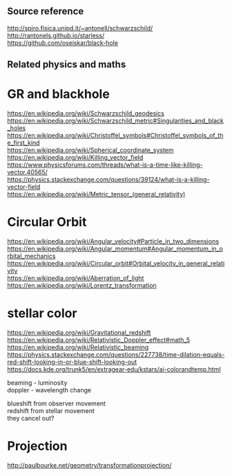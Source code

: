Source reference
---------------------
http://spiro.fisica.unipd.it/~antonell/schwarzschild/  
http://rantonels.github.io/starless/  
https://github.com/oseiskar/black-hole  

Related physics and maths
------------------
# GR and blackhole
https://en.wikipedia.org/wiki/Schwarzschild_geodesics  
https://en.wikipedia.org/wiki/Schwarzschild_metric#Singularities_and_black_holes  
https://en.wikipedia.org/wiki/Christoffel_symbols#Christoffel_symbols_of_the_first_kind  
https://en.wikipedia.org/wiki/Spherical_coordinate_system  
https://en.wikipedia.org/wiki/Killing_vector_field  
https://www.physicsforums.com/threads/what-is-a-time-like-killing-vector.40565/  
https://physics.stackexchange.com/questions/39124/what-is-a-killing-vector-field  
https://en.wikipedia.org/wiki/Metric_tensor_(general_relativity)  

# Circular Orbit
https://en.wikipedia.org/wiki/Angular_velocity#Particle_in_two_dimensions  
https://en.wikipedia.org/wiki/Angular_momentum#Angular_momentum_in_orbital_mechanics  
https://en.wikipedia.org/wiki/Circular_orbit#Orbital_velocity_in_general_relativity  
https://en.wikipedia.org/wiki/Aberration_of_light
https://en.wikipedia.org/wiki/Lorentz_transformation  

# stellar color
https://en.wikipedia.org/wiki/Gravitational_redshift  
https://en.wikipedia.org/wiki/Relativistic_Doppler_effect#math_5  
https://en.wikipedia.org/wiki/Relativistic_beaming  
https://physics.stackexchange.com/questions/227738/time-dilation-equals-red-shift-looking-in-or-blue-shift-looking-out  
https://docs.kde.org/trunk5/en/extragear-edu/kstars/ai-colorandtemp.html  

beaming - luminosity  
doppler - wavelength change  

blueshift from observer movement  
redshift from stellar movement  
they cancel out?

# Projection
http://paulbourke.net/geometry/transformationprojection/  